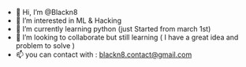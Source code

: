 - 👋 Hi, I’m @Blackn8
- 👀 I’m interested in ML & Hacking
- 🌱 I’m currently learning python (just Started from march 1st)
- 💞️ I’m looking to collaborate but still learning ( I have a great idea and problem to solve )
- 📫 you can contact with : blackn8.contact@gmail.com

<!---
Blackn8-kl/Blackn8-kl is a ✨ special ✨ repository because its `README.md` (this file) appears on your GitHub profile.
You can click the Preview link to take a look at your changes.
--->
